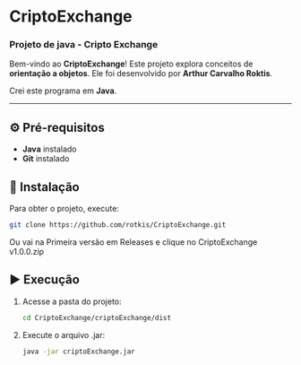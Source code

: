# CriptoExchange
### Projeto de java - Cripto Exchange

Bem-vindo ao **CriptoExchange**! Este projeto explora conceitos de **orientação a objetos**. Ele foi desenvolvido por **Arthur Carvalho Roktis**.

Crei este programa em **Java**.

---

## ⚙️ Pré-requisitos
- **Java** instalado
- **Git** instalado

## 🚀 Instalação
Para obter o projeto, execute:
```bash
git clone https://github.com/rotkis/CriptoExchange.git
```
Ou vai na Primeira versão em Releases e clique no CriptoExchange v1.0.0.zip

## ▶️ Execução
1. Acesse a pasta do projeto:
   ```bash
   cd CriptoExchange/criptoExchange/dist
   ```
2. Execute o arquivo .jar:
   ```bash
   java -jar criptoExchange.jar
   ```

